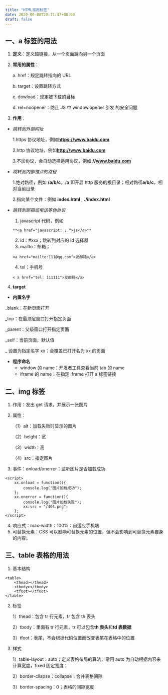 ```yaml
---
title: "HTML常用标签"
date: 2020-06-08T20:17:47+08:00
draft: false
---
```


## 一、a 标签的用法

1. **定义**：定义超链接，从一个页面跳向另一个页面
2. **常用的属性**：

   a. href：规定跳转指向的 URL

   b. target：设置跳转方式

   c. dowload：规定被下载的目标

   d. rel=noopener：防止 JS 中 window.opener 引发 的安全问题

3. **作用**：

- _跳转到外部网址_

  1.https 协议地址，例如**https://www.baidu.com**

  2.http 协议地址，例如**http://www.baidu.com**

  3.不加协议，会自动选择适用协议，例如 **//www.baidu.com**

- _跳转到内部锚点的路径_

  1.绝对路径，例如 **/a/b/c**，/a 即开启 http 服务的根目录；相对路径**a/b/c**，相对当前目录

  2.指向某个文件：例如 **index.html** , **./index.html**

* _跳转到邮箱或电话等伪协议_

  1. javascript 代码，例如

  ```
  **<a href="javascript: ; ">js</a>**
  ```

  2. id：#xxx；跳转到对应的 id 选择器
  3. mailto：邮箱；

  ```
  <a href="mailto:111@qq.com">发邮箱</a>
  ```

  4. tel：手机号

  ```
  < a href="tel: 111111">发邮箱</a>
  ```

4. **target**

- **内置名字**

\_blank：在新页面打开

\_top：在最顶层窗口打开指定页面

\_parent：父级窗口打开指定页面

\_self：当前页面，默认值

\_ 设置为指定名字 xx：会覆盖已打开名为 xx 的页面

- **程序命名**
  - window 的 name：开发者工具查看当前 tab 的 name
  - iframe 的 name：在指定 iframe 打开 a 标签链接

## 二、img 标签

1. 作用：发出 get 请求，并展示一张图片
2. 属性：

   （1）alt：加载失败时显示的图片

   （2）height：宽

   （3）width：高

   （4）src：指定图片

3. 事件：onload/onerror：监听图片是否加载成功

```
<script>
    xx.onload = function(){
        console.log("图片加载成功");
    };
    xx.onerror = function(){
        console.log("图片加载失败");
        xx.src = "/404.png";
    };
</script>
```

4. 响应式：max-width：100%：自适应手机端
5. 可替换元素：CSS 可以影响可替换元素的位置，但不会影响到可替换元素自身的内容。

## 三、table 表格的用法

1. 基本结构

```
<table>
    <thead></thead>
    <tbody></tbody>
    <tfoot></tfoot>
</table>
```

2. 标签

   1）thead：包含 tr 行元素，tr 包含 th 表头

   2）tbody：里面有 tr 行元素，tr 可以包含**th 表头**和**td 表数据**

   3）tfoot：表尾，不会根据代码位置而改变表尾在表格中的位置

3. 样式

   1）table-layout：auto；定义表格布局的算法，常用 auto 为自动根据内容来计算宽度，fixed 固定宽度；

   2）border-cllapse：collapse；合并表格间隙

   3）border-spacing：0；表格的间隙宽度
